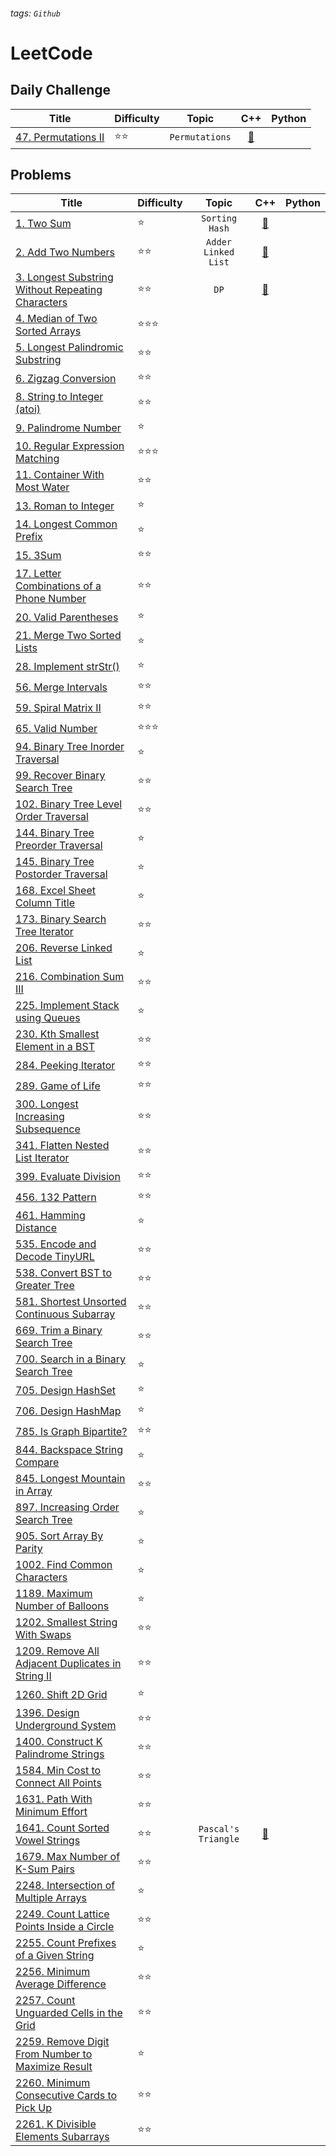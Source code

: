 ###### tags: `Github`
# LeetCode

## Daily Challenge

| Title | Difficulty | Topic | C++ | Python |
| ----- |------------| :---: | :-: | :----: |
|[47. Permutations II](https://leetcode.com/problems/permutations-ii)                                                                   |:star::star:      |`Permutations`                                             |[:page_facing_up:](https://github.com/yenju0425/LeetCode/blob/main/Solutions/47.%20Permutations%20II/CPP)                                                        |        |

## Problems

| Title | Difficulty | Topic | C++ | Python |
| ----- |------------| :---: | :-: | :----: |
|[1. Two Sum](https://leetcode.com/problems/two-sum)                                                                                    |:star:            |`Sorting` `Hash`                                           |[:page_facing_up:](https://github.com/yenju0425/LeetCode/blob/main/Solutions/1.%20Two%20Sum/CPP)                                                                 |        |
|[2. Add Two Numbers](https://leetcode.com/problems/add-two-numbers)                                                                    |:star::star:      |`Adder` `Linked List`                                      |[:page_facing_up:](https://github.com/yenju0425/LeetCode/tree/main/Solutions/2.%20Add%20Two%20Numbers/CPP)                                                       |        |
|[3. Longest Substring Without Repeating Characters](https://leetcode.com/problems/longest-substring-without-repeating-characters)      |:star::star:      |`DP`                                                       |[:page_facing_up:](https://github.com/yenju0425/LeetCode/tree/main/Solutions/3.%20Longest%20Substring%20Without%20Repeating%20Characters/CPP)                    |        |
|[4. Median of Two Sorted Arrays](https://leetcode.com/problems/median-of-two-sorted-arrays)                                            |:star::star::star:|                                                           |           |        |
|[5. Longest Palindromic Substring](https://leetcode.com/problems/longest-palindromic-substring)                                        |:star::star:      |                                                           |           |        |
|[6. Zigzag Conversion](https://leetcode.com/problems/zigzag-conversion)                                                                |:star::star:      |                                                           |           |        |
|[8. String to Integer (atoi)](https://leetcode.com/problems/string-to-integer-atoi)                                                    |:star::star:      |                                                           |           |        |
|[9. Palindrome Number](https://leetcode.com/problems/palindrome-number)                                                                |:star:            |                                                           |           |        |
|[10. Regular Expression Matching](https://leetcode.com/problems/regular-expression-matching)                                           |:star::star::star:|                                                           |           |        |
|[11. Container With Most Water](https://leetcode.com/problems/container-with-most-water)                                               |:star::star:      |                                                           |           |        |
|[13. Roman to Integer](https://leetcode.com/problems/roman-to-integer)                                                                 |:star:            |                                                           |           |        |
|[14. Longest Common Prefix ](https://leetcode.com/problems/longest-common-prefix)                                                      |:star:            |                                                           |           |        |
|[15. 3Sum](https://leetcode.com/problems/3sum)                                                                                         |:star::star:      |                                                           |           |        |
|[17. Letter Combinations of a Phone Number](https://leetcode.com/problems/letter-combinations-of-a-phone-number)                       |:star::star:      |                                                           |           |        |
|[20. Valid Parentheses](https://leetcode.com/problems/valid-parentheses)                                                               |:star:            |                                                           |           |        |
|[21. Merge Two Sorted Lists](https://leetcode.com/problems/merge-two-sorted-lists)                                                     |:star:            |                                                           |           |        |
|[28. Implement strStr()](https://leetcode.com/problems/implement-strstr)                                                               |:star:            |                                                           |           |        |
|[56. Merge Intervals](https://leetcode.com/problems/merge-intervals)                                                                   |:star::star:      |                                                           |           |        |
|[59. Spiral Matrix II](https://leetcode.com/problems/spiral-matrix-ii)                                                                 |:star::star:      |                                                           |           |        |
|[65. Valid Number](https://leetcode.com/problems/valid-number)                                                                         |:star::star::star:|                                                           |           |        |
|[94. Binary Tree Inorder Traversal](https://leetcode.com/problems/binary-tree-inorder-traversal)                                       |:star:            |                                                           |           |        |
|[99. Recover Binary Search Tree](https://leetcode.com/problems/recover-binary-search-tree)                                             |:star::star:      |                                                           |           |        |
|[102. Binary Tree Level Order Traversal](https://leetcode.com/problems/binary-tree-level-order-traversal)                              |:star::star:      |                                                           |           |        |
|[144. Binary Tree Preorder Traversal](https://leetcode.com/problems/binary-tree-preorder-traversal)                                    |:star:            |                                                           |           |        |
|[145. Binary Tree Postorder Traversal](https://leetcode.com/problems/binary-tree-postorder-traversal)                                  |:star:            |                                                           |           |        |
|[168. Excel Sheet Column Title](https://leetcode.com/problems/excel-sheet-column-title)                                                |:star:            |                                                           |           |        |
|[173. Binary Search Tree Iterator](https://leetcode.com/problems/binary-search-tree-iterator)                                          |:star::star:      |                                                           |           |        |
|[206. Reverse Linked List](https://leetcode.com/problems/reverse-linked-list)                                                          |:star:            |                                                           |           |        |
|[216. Combination Sum III](https://leetcode.com/problems/combination-sum-iii)                                                          |:star::star:      |                                                           |           |        |
|[225. Implement Stack using Queues](https://leetcode.com/problems/implement-stack-using-queues)                                        |:star:            |                                                           |           |        |
|[230. Kth Smallest Element in a BST](https://leetcode.com/problems/kth-smallest-element-in-a-bst)                                      |:star::star:      |                                                           |           |        |
|[284. Peeking Iterator](https://leetcode.com/problems/peeking-iterator)                                                                |:star::star:      |                                                           |           |        |
|[289. Game of Life](https://leetcode.com/problems/game-of-life)                                                                        |:star::star:      |                                                           |           |        |
|[300. Longest Increasing Subsequence](https://leetcode.com/problems/longest-increasing-subsequence)                                    |:star::star:      |                                                           |           |        |
|[341. Flatten Nested List Iterator](https://leetcode.com/problems/flatten-nested-list-iterator)                                        |:star::star:      |                                                           |           |        |
|[399. Evaluate Division](https://leetcode.com/problems/evaluate-division)                                                              |:star::star:      |                                                           |           |        |
|[456. 132 Pattern](https://leetcode.com/problems/132-pattern)                                                                          |:star::star:      |                                                           |           |        |
|[461. Hamming Distance](https://leetcode.com/problems/hamming-distance)                                                                |:star:            |                                                           |           |        |
|[535. Encode and Decode TinyURL](https://leetcode.com/problems/encode-and-decode-tinyurl)                                              |:star::star:      |                                                           |           |        |
|[538. Convert BST to Greater Tree](https://leetcode.com/problems/convert-bst-to-greater-tree)                                          |:star::star:      |                                                           |           |        |
|[581. Shortest Unsorted Continuous Subarray](https://leetcode.com/problems/shortest-unsorted-continuous-subarray)                      |:star::star:      |                                                           |           |        |
|[669. Trim a Binary Search Tree](https://leetcode.com/problems/trim-a-binary-search-tree)                                              |:star::star:      |                                                           |           |        |
|[700. Search in a Binary Search Tree](https://leetcode.com/problems/search-in-a-binary-search-tree)                                    |:star:            |                                                           |           |        |
|[705. Design HashSet](https://leetcode.com/problems/design-hashset)                                                                    |:star:            |                                                           |           |        |
|[706. Design HashMap](https://leetcode.com/problems/design-hashmap)                                                                    |:star:            |                                                           |           |        |
|[785. Is Graph Bipartite?](https://leetcode.com/problems/is-graph-bipartite)                                                           |:star::star:      |                                                           |           |        |
|[844. Backspace String Compare](https://leetcode.com/problems/backspace-string-compare)                                                |:star:            |                                                           |           |        |
|[845. Longest Mountain in Array](https://leetcode.com/problems/longest-mountain-in-array)                                              |:star::star:      |                                                           |           |        |
|[897. Increasing Order Search Tree](https://leetcode.com/problems/increasing-order-search-tree)                                        |:star:            |                                                           |           |        |
|[905. Sort Array By Parity](https://leetcode.com/problems/sort-array-by-parity)                                                        |:star:            |                                                           |           |        |
|[1002. Find Common Characters](https://leetcode.com/problems/find-common-characters)                                                   |:star:            |                                                           |           |        |
|[1189. Maximum Number of Balloons](https://leetcode.com/problems/maximum-number-of-balloons)                                           |:star:            |                                                           |           |        |
|[1202. Smallest String With Swaps](https://leetcode.com/problems/smallest-string-with-swaps)                                           |:star::star:      |                                                           |           |        |
|[1209. Remove All Adjacent Duplicates in String II](https://leetcode.com/problems/remove-all-adjacent-duplicates-in-string-ii)         |:star::star:      |                                                           |           |        |
|[1260. Shift 2D Grid](https://leetcode.com/problems/shift-2d-grid)                                                                     |:star:            |                                                           |           |        |
|[1396. Design Underground System](https://leetcode.com/problems/design-underground-system)                                             |:star::star:      |                                                           |           |        |
|[1400. Construct K Palindrome Strings](https://leetcode.com/problems/construct-k-palindrome-strings)                                   |:star::star:      |                                                           |           |        |
|[1584. Min Cost to Connect All Points](https://leetcode.com/problems/min-cost-to-connect-all-points)                                   |:star::star:      |                                                           |           |        |
|[1631. Path With Minimum Effort](https://leetcode.com/problems/path-with-minimum-effort)                                               |:star::star:      |                                                           |           |        |
|[1641. Count Sorted Vowel Strings](https://leetcode.com/problemset/all)                                                                |:star::star:      |`Pascal's Triangle`                                        |[:page_facing_up:](https://github.com/yenju0425/LeetCode/tree/main/Solutions/1641.%20Count%20Sorted%20Vowel%20Strings/CPP)                                       |      |
|[1679. Max Number of K-Sum Pairs](https://leetcode.com/problems/max-number-of-k-sum-pairs)                                             |:star::star:      |                                                           |           |        |
|[2248. Intersection of Multiple Arrays](https://leetcode.com/problems/intersection-of-multiple-arrays)                                 |:star:            |                                                           |           |        |
|[2249. Count Lattice Points Inside a Circle](https://leetcode.com/problems/count-lattice-points-inside-a-circle)                       |:star::star:      |                                                           |           |        |
|[2255. Count Prefixes of a Given String](https://leetcode.com/problems/count-prefixes-of-a-given-string)                               |:star:            |                                                           |           |        |
|[2256. Minimum Average Difference](https://leetcode.com/problems/minimum-average-difference)                                           |:star::star:      |                                                           |           |        |
|[2257. Count Unguarded Cells in the Grid](https://leetcode.com/problems/count-unguarded-cells-in-the-grid)                             |:star::star:      |                                                           |           |        |
|[2259. Remove Digit From Number to Maximize Result](https://leetcode.com/problems/remove-digit-from-number-to-maximize-result)         |:star:            |                                                           |           |        |
|[2260. Minimum Consecutive Cards to Pick Up](https://leetcode.com/problems/minimum-consecutive-cards-to-pick-up)                       |:star::star:      |                                                           |           |        |
|[2261. K Divisible Elements Subarrays](https://leetcode.com/problems/k-divisible-elements-subarrays)                                   |:star::star:      |                                                           |           |        |